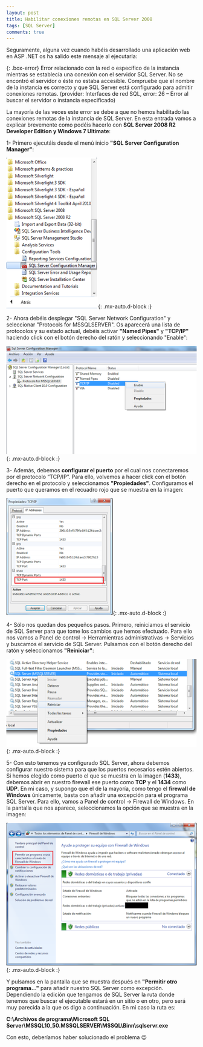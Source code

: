 ```yaml
---
layout: post
title: Habilitar conexiones remotas en SQL Server 2008
tags: [SQL Server]
comments: true
---
```


Seguramente, alguna vez cuando habéis desarrollado una aplicación web en ASP .NET os ha salido este mensaje al ejecutarla:

{: .box-error}
Error relacionado con la red o específico de la instancia mientras se establecía una conexión con el servidor SQL Server. No se encontró el servidor o éste no estaba accesible. Compruebe que el nombre de la instancia es correcto y que SQL Server está configurado para admitir conexiones remotas. (provider: Interfaces de red SQL, error: 26 – Error al buscar el servidor o instancia especificado)

La mayoría de las veces este error se debe a que no hemos habilitado las conexiones remotas de la instancia de SQL Server. En esta entrada vamos a explicar brevemente como podéis hacerlo con **SQL Server 2008 R2 Developer Edition y Windows 7 Ultimate**:

1- Primero ejecutáis desde el menú inicio **"SQL Server Configuration Manager"**:

![SQL startup menu](/assets/img/sql_startup_menu.png){: .mx-auto.d-block :}

2- Ahora debéis desplegar "SQL Server Network Configuration" y seleccionar "Protocols for MSSQLSERVER". Os aparecerá una lista de protocolos y su estado actual, debéis activar **"Named Pipes"** y **"TCP/IP"** haciendo click con el botón derecho del ratón y seleccionando "Enable":

![SQL network configuration](/assets/img/sql_network_interfaces.png){: .mx-auto.d-block :}

3- Además, debemos **configurar el puerto** por el cual nos conectaremos por el protocolo “TCP/IP”. Para ello, volvemos a hacer click con el botón derecho en el protocolo y seleccionamos **"Propiedades"**. Configuramos el puerto que queramos en el recuadro rojo que se muestra en la imagen:

![SQL TCP properties](/assets/img/sql_tcp.png){: .mx-auto.d-block :}

4- Sólo nos quedan dos pequeños pasos. Primero, reiniciamos el servicio de SQL Server para que tome los cambios que hemos efectuado. Para ello nos vamos a Panel de control -> Herramientras administrativas -> Servicios y buscamos el servicio de SQL Server. Pulsamos con el botón derecho del ratón y seleccionamos **"Reiniciar"**:

![reset SQL service](/assets/img/sql_service.png){: .mx-auto.d-block :}

5- Con esto tenemos ya configurado SQL Server, ahora debemos configurar nuestro sistema para que los puertos necesarios estén abiertos. Si hemos elegido como puerto el que se muestra en la imagen (**1433**), debemos abrir en nuestro firewall ese puerto como **TCP** y el **1434** como **UDP**. En mi caso, y supongo que el de la mayoría, como tengo el **firewall de Windows** únicamente, basta con añadir una excepción para el programa SQL Server. Para ello, vamos a Panel de control -> Firewall de Windows. En la pantalla que nos aparece, seleccionamos la opción que se muestra en la imagen:

![SQL Windows firewall config](/assets/img/sql_firewall_windows.png){: .mx-auto.d-block :}

Y pulsamos en la pantalla que se muestra después en **"Permitir otro programa…"** para añadir nuestro SQL Server como excepción. Dependiendo la edición que tengamos de SQL Server la ruta donde tenemos que buscar el ejecutable estará en un sitio o en otro, pero será muy parecida a la que os digo a continuación. En mi caso la ruta es:

**C:\Archivos de programa\Microsoft SQL Server\MSSQL10_50.MSSQLSERVER\MSSQL\Binn\sqlservr.exe**

Con esto, deberíamos haber solucionado el problema 😉